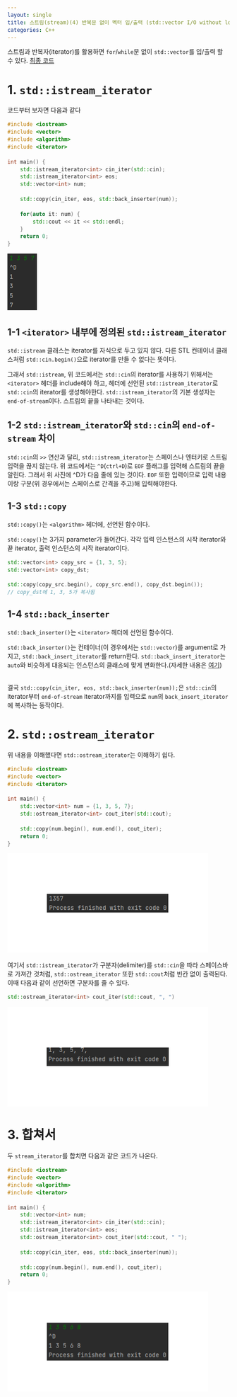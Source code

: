 ```yaml
---
layout: single
title: 스트림(stream)(4) 반복문 없이 벡터 입/출력 (std::vector I/O without loop statement)
categories: C++
---
```


스트림과 반복자(iterator)를 활용하면 `for`/`while`문 없이 `std::vector`를 입/출력 할 수 있다. [최종 코드](http://gsgh3016.github.io/c++/Cpp_stream4/#3-%ED%95%A9%EC%B3%90%EC%84%9C)

# 1. `std::istream_iterator`

코드부터 보자면 다음과 같다

```cpp
#include <iostream>
#include <vector>
#include <algorithm>
#include <iterator>

int main() {
    std::istream_iterator<int> cin_iter(std::cin);
    std::istream_iterator<int> eos;
    std::vector<int> num;

    std::copy(cin_iter, eos, std::back_inserter(num));

    for(auto it: num) {
        std::cout << it << std::endl;
    }
    return 0;
}
```

![결과](/assets/images/stream4_1.png)

## 1-1 `<iterator>` 내부에 정의된 `std::istream_iterator`

`std::istream` 클래스는 iterator를 자식으로 두고 있지 않다. 다른 STL 컨테이너 클래스처럼 `std::cin.begin()`으로 iterator를 만들 수 없다는 뜻이다.

그래서 `std::istream`, 위 코드에서는 `std::cin`의 iterator를 사용하기 위해서는 `<iterator>` 헤더를 include해야 하고, 헤더에 선언된 `std::istream_iterator`로 `std::cin`의 iterator를 생성해야한다. `std::istream_iterator`의 기본 생성자는 `end-of-stream`이다. 스트림의 끝을 나타내는 것이다.

## 1-2 `std::istream_iterator`와 `std::cin`의 `end-of-stream` 차이

`std::cin`의 `>>` 연산과 달리, `std::istream_iterator`는 스페이스나 엔터키로 스트림 입력을 끊지 않는다. 위 코드에서는 `^D`(`ctrl+D`)로 `EOF` 플래그를 입력해 스트림의 끝을 알린다. 그래서 위 사진에 ^D가 다음 줄에 있는 것이다. `EOF` 또한 입력이므로 입력 내용이랑 구분(위 경우에서는 스페이스로 간격을 주고)해 입력해야한다.

## 1-3 `std::copy`

`std::copy()`는 `<algorithm>` 헤더에,  선언된 함수이다.

`std::copy()`는 3가지 parameter가 들어간다. 각각 입력 인스턴스의 시작 iterator와 끝 iterator, 출력 인스턴스의 시작 iterator이다. 

```cpp
std::vector<int> copy_src = {1, 3, 5};
std::vector<int> copy_dst;

std::copy(copy_src.begin(), copy_src.end(), copy_dst.begin());
// copy_dst에 1, 3, 5가 복사됨
```

## 1-4 `std::back_inserter`

`std::back_inserter()`는 `<iterator>` 헤더에 선언된 함수이다.

`std::back_inserter()`는 컨테이너(이 경우에서는 `std::vector`)를 argument로 가지고, `std::back_insert_iterator`를 return한다. `std::back_insert_iterator`는 `auto`와 비슷하게 대응되는 인스턴스의 클래스에 맞게 변화한다.(자세한 내용은 [여기](https://en.cppreference.com/w/cpp/iterator/back_insert_iterator))
<br>
<br>

결국 `std::copy(cin_iter, eos, std::back_inserter(num));`은 `std::cin`의 iterator부터 `end-of-stream` iterator까지를 입력으로 `num`의 `back_insert_iterator`에 복사하는 동작이다. 

# 2. `std::ostream_iterator`

위 내용을 이해했다면 `std::ostream_iterator`는 이해하기 쉽다.
```cpp
#include <iostream>
#include <vector>
#include <iterator>

int main() {
    std::vector<int> num = {1, 3, 5, 7};
    std::ostream_iterator<int> cout_iter(std::cout);

    std::copy(num.begin(), num.end(), cout_iter);
    return 0;
}
```

![결과](/assets/images/stream4_2.png)

여기서 `std::istream_iterator`가 구분자(delimiter)를 `std::cin`을 따라 스페이스바로 가져간 것처럼, `std::ostream_iterator` 또한 `std::cout`처럼 빈칸 없이 출력된다. 이때 다음과 같이 선언하면 구분자를 줄 수 있다.
```cpp
std::ostream_iterator<int> cout_iter(std::cout, ", ")
```

![결과](/assets/images/stream4_3.png)

# 3. 합쳐서

두 `stream_iterator`를 합치면 다음과 같은 코드가 나온다.

```cpp
#include <iostream>
#include <vector>
#include <algorithm>
#include <iterator>

int main() {
    std::vector<int> num;
    std::istream_iterator<int> cin_iter(std::cin);
    std::istream_iterator<int> eos;
    std::ostream_iterator<int> cout_iter(std::cout, " ");

    std::copy(cin_iter, eos, std::back_inserter(num));

    std::copy(num.begin(), num.end(), cout_iter);
    return 0;
}
```

![결과](/assets/images/stream4_4.png)